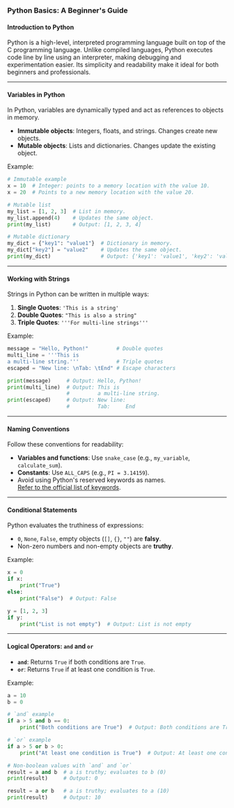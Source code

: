 ### **Python Basics: A Beginner's Guide**

#### **Introduction to Python**  
Python is a high-level, interpreted programming language built on top of the C programming language. Unlike compiled languages, Python executes code line by line using an interpreter, making debugging and experimentation easier. Its simplicity and readability make it ideal for both beginners and professionals.

---

#### **Variables in Python**  
In Python, variables are dynamically typed and act as references to objects in memory.  

- **Immutable objects**: Integers, floats, and strings. Changes create new objects.  
- **Mutable objects**: Lists and dictionaries. Changes update the existing object.  

Example:  
```python
# Immutable example
x = 10  # Integer: points to a memory location with the value 10.
x = 20  # Points to a new memory location with the value 20.

# Mutable list
my_list = [1, 2, 3]  # List in memory.
my_list.append(4)    # Updates the same object.
print(my_list)       # Output: [1, 2, 3, 4]

# Mutable dictionary
my_dict = {"key1": "value1"}  # Dictionary in memory.
my_dict["key2"] = "value2"    # Updates the same object.
print(my_dict)                # Output: {'key1': 'value1', 'key2': 'value2'}
```

---

#### **Working with Strings**  
Strings in Python can be written in multiple ways:  

1. **Single Quotes**: `'This is a string'`  
2. **Double Quotes**: `"This is also a string"`  
3. **Triple Quotes**: `'''For multi-line strings'''`  

Example:  
```python
message = "Hello, Python!"         # Double quotes
multi_line = '''This is
a multi-line string.'''            # Triple quotes
escaped = "New line: \nTab: \tEnd" # Escape characters

print(message)     # Output: Hello, Python!
print(multi_line)  # Output: This is
                   #         a multi-line string.
print(escaped)     # Output: New line:
                   #         Tab:     End
```

---

#### **Naming Conventions**  
Follow these conventions for readability:  
- **Variables and functions**: Use `snake_case` (e.g., `my_variable`, `calculate_sum`).  
- **Constants**: Use `ALL_CAPS` (e.g., `PI = 3.14159`).  
- Avoid using Python's reserved keywords as names.  
[Refer to the official list of keywords](https://docs.python.org/3/reference/lexical_analysis.html#keywords).  

---

#### **Conditional Statements**  
Python evaluates the truthiness of expressions:  

- `0`, `None`, `False`, empty objects (`[]`, `{}`, `""`) are **falsy**.  
- Non-zero numbers and non-empty objects are **truthy**.  

Example:  
```python
x = 0
if x:
    print("True")
else:
    print("False")  # Output: False

y = [1, 2, 3]
if y:
    print("List is not empty")  # Output: List is not empty
```

---

#### **Logical Operators: `and` and `or`**  
- **`and`**: Returns `True` if both conditions are `True`.  
- **`or`**: Returns `True` if at least one condition is `True`.  

Example:  
```python
a = 10
b = 0

# `and` example
if a > 5 and b == 0:
    print("Both conditions are True")  # Output: Both conditions are True

# `or` example
if a > 5 or b > 0:
    print("At least one condition is True")  # Output: At least one condition is True

# Non-boolean values with `and` and `or`
result = a and b  # a is truthy; evaluates to b (0)
print(result)     # Output: 0

result = a or b   # a is truthy; evaluates to a (10)
print(result)     # Output: 10
```